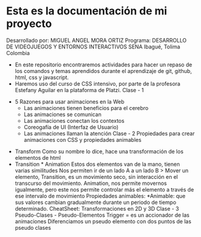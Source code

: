 # Esta es la documentación de mi proyecto

Desarrollado por: MIGUEL ANGEL MORA ORTIZ
Programa: DESARROLLO DE VIDEOJUEGOS Y ENTORNOS INTERACTIVOS
SENA
Ibagué, Tolima
Colombia
* En este repositorio encontraremos actividades para hacer un repaso de los comandos y temas aprendidos durante el aprendizaje de git, github, html, css y javascript.
* Haremos uso del curso de CSS intensivo, por parte de la profesora Estefany Aguilar en la plataforma de Platzi.
Clase - 1
- 5 Razones para usar animaciones en la Web
    * Las animaciones tienen beneficios para el cerebro
    * Las animaciones se comunican
    * Las animaciones conectan los contextos
    * Coreogafía de UI (Interfaz de Usuario)
    * Las animaciones llaman la atención
Clase - 2
Propiedades para crear animaciones con CSS y propiedades animables
* Transform
    Como su nombre lo dice, hace una transformación de los elementos de html
* Transition * Animation
                    Estos dos elementos van de la mano, tienen varias similitudes
                    Nos permiten ir de un lado A a un lado B > Mover un elemento,
    Transition, es un movimiento seco, sin interacción en el transcurso del movimiento.
    Animation, nos permite movernos igualmente, pero este nos permite controlar más el elemento a través de ese intervalo de movimiento
Propiedades animables:
    *Animable: que sus valores cambian gradualmente durante un periodo de tiempo determinado.
CheatSheet: Transformaciones en 2D y 3D
Clase - 3
Pseudo-Clases - Pseudo-Elementos
Trigger = es un accionador de las animaciones
Diferenciamos un pseudo elemento con dos puntos de las pseudo clases
